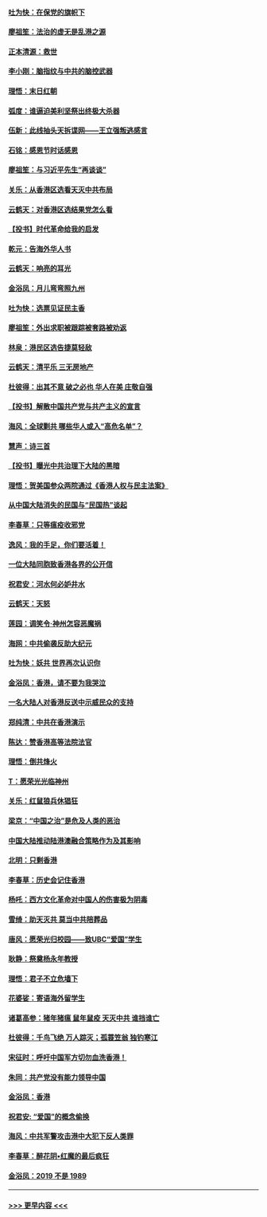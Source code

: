 #### [吐为快：在保党的旗帜下](../pages/nsc993/n11691188.md?t=12010422) 
#### [廖祖笙：法治的虚无是乱港之源](../pages/nsc993/n11690605.md?t=12010422) 
#### [正本清源：救世](../pages/nsc993/n11689134.md?t=12010422) 
#### [李小刚：脑指纹与中共的脑控武器](../pages/nsc993/n11688900.md?t=12010422) 
#### [理悟：末日红朝](../pages/nsc993/n11688829.md?t=12010422) 
#### [弧度：谁逼迫美利坚祭出终极大杀器](../pages/nsc993/n11688735.md?t=12010422) 
#### [伍新：此线抽头天拆谍网——王立强叛逃感言](../pages/nsc993/n11687981.md?t=12010422) 
#### [石铭：感恩节时话感恩](../pages/nsc993/n11687568.md?t=12010422) 
#### [廖祖笙：与习近平先生“再谈谈”](../pages/nsc993/n11687005.md?t=12010422) 
#### [关乐：从香港区选看天灭中共布局](../pages/nsc993/n11686647.md?t=12010422) 
#### [云鹤天：对香港区选结果党怎么看](../pages/nsc993/n11686216.md?t=12010422) 
#### [【投书】时代革命给我的启发](../pages/nsc993/n11684287.md?t=12010422) 
#### [乾元：告海外华人书](../pages/nsc993/n11684044.md?t=12010422) 
#### [云鹤天：响亮的耳光](../pages/nsc993/n11684254.md?t=12010422) 
#### [金浴凤：月儿弯弯照九州](../pages/nsc993/n11684231.md?t=12010422) 
#### [吐为快：选票见证民主香](../pages/nsc993/n11684206.md?t=12010422) 
#### [廖祖笙：外出求职被跟踪被套路被劝返](../pages/nsc993/n11683874.md?t=12010422) 
#### [林泉：港民区选告捷莫轻敌](../pages/nsc993/n11683930.md?t=12010422) 
#### [云鹤天：清平乐 三无房地产](../pages/nsc993/n11681521.md?t=12010422) 
#### [杜彼得：出其不意 破之必也 华人在美 庄敬自强](../pages/nsc993/n11679554.md?t=12010422) 
#### [【投书】解散中国共产党与共产主义的宣言](../pages/nsc993/n11679177.md?t=12010422) 
#### [海风：全球剿共 哪些华人或入“高危名单”？](../pages/nsc993/n11678617.md?t=12010422) 
#### [慧声：诗三首](../pages/nsc993/n11678848.md?t=12010422) 
#### [【投书】曝光中共治理下大陆的黑暗](../pages/nsc993/n11678674.md?t=12010422) 
#### [理悟：贺美国参众两院通过《香港人权与民主法案》](../pages/nsc993/n11678104.md?t=12010422) 
#### [从中国大陆消失的民国与“民国热”谈起](../pages/nsc993/n11678075.md?t=12010422) 
#### [李春草：只等瘟疫收邪党](../pages/nsc993/n11677308.md?t=12010422) 
#### [逸风：我的手足，你们要活着！](../pages/nsc993/n11676352.md?t=12010422) 
#### [一位大陆同胞致香港各界的公开信](../pages/nsc993/n11675761.md?t=12010422) 
#### [祝君安：河水何必妒井水](../pages/nsc993/n11675746.md?t=12010422) 
#### [云鹤天：天怒](../pages/nsc993/n11675718.md?t=12010422) 
#### [莲园：调笑令‧神州怎容恶魔祸](../pages/nsc993/n11675648.md?t=12010422) 
#### [海网：中共偷袭反助大纪元](../pages/nsc993/n11673515.md?t=12010422) 
#### [吐为快：妖共 世界再次认识你](../pages/nsc993/n11673506.md?t=12010422) 
#### [金浴凤：香港，请不要为我哭泣](../pages/nsc993/n11673248.md?t=12010422) 
#### [一名大陆人对香港反送中示威民众的支持](../pages/nsc993/n11672615.md?t=12010422) 
#### [郑纯清：中共在香港演示](../pages/nsc993/n11670539.md?t=12010422) 
#### [陈达：赞香港高等法院法官](../pages/nsc993/n11669542.md?t=12010422) 
#### [理悟：倒共烽火](../pages/nsc993/n11668844.md?t=12010422) 
#### [T：愿荣光光临神州](../pages/nsc993/n11668421.md?t=12010422) 
#### [关乐：红鼠狼兵休猖狂](../pages/nsc993/n11668378.md?t=12010422) 
#### [梁京：“中国之治”是危及人类的恶治](../pages/nsc993/n11668328.md?t=12010422) 
#### [中国大陆推动陆港澳融合策略作为及其影响](../pages/nsc993/n11668157.md?t=12010422) 
#### [北明：只剩香港](../pages/nsc993/n11668002.md?t=12010422) 
#### [李春草：历史会记住香港](../pages/nsc993/n11667927.md?t=12010422) 
#### [杨吒：西方文化革命对中国人的伤害极为阴毒](../pages/nsc993/n11664521.md?t=12010422) 
#### [雪绮：助天灭共 莫当中共陪葬品](../pages/nsc993/n11662650.md?t=12010422) 
#### [唐风：愿荣光归校园——致UBC“爱国”学生](../pages/nsc993/n11662194.md?t=12010422) 
#### [耿静：祭奠杨永年教授](../pages/nsc993/n11662514.md?t=12010422) 
#### [理悟：君子不立危墙下](../pages/nsc993/n11662172.md?t=12010422) 
#### [花婆娑：寄语海外留学生](../pages/nsc993/n11662121.md?t=12010422) 
#### [诸葛高参：猪年猪瘟 鼠年鼠疫 天灭中共 谁挡谁亡](../pages/nsc993/n11661980.md?t=12010422) 
#### [杜彼得：千鸟飞绝 万人踪灭；孤蓑笠翁 独钓寒江](../pages/nsc993/n11661170.md?t=12010422) 
#### [宋征时：呼吁中国军方切勿血洗香港！](../pages/nsc993/n11415318.md?t=12010422) 
#### [朱同：共产党没有能力领导中国](../pages/nsc993/n11660421.md?t=12010422) 
#### [金浴凤：香港](../pages/nsc993/n11660419.md?t=12010422) 
#### [祝君安: “爱国”的概念偷换](../pages/nsc993/n11659706.md?t=12010422) 
#### [海风：中共军警攻击港中大犯下反人类罪](../pages/nsc993/n11659632.md?t=12010422) 
#### [李春草：醉花阴•红魔的最后疯狂](../pages/nsc993/n11659287.md?t=12010422) 
#### [金浴凤：2019 不是 1989](../pages/nsc993/n11657663.md?t=12010422) 

----
#### [ >>> 更早内容 <<< ](../indexes/nsc993-earlier.md)
